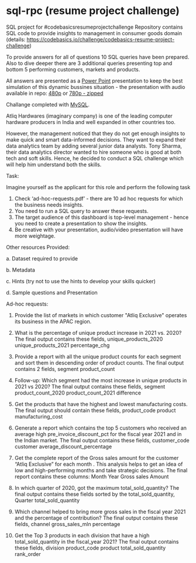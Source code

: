 # sql-rpc (resume project challenge)
SQL project for #codebasicsresumeprojectchallenge
Repository contains SQL code to provide insights to management in consumer goods domain 
(details: https://codebasics.io/challenge/codebasics-resume-project-challenge)


To provide answers for all of questions 10 SQL queries have been prepared. Also to dive deeper there are 3 additional queries presenting top and bottom 5 performing customers, markets and products.

All answers are presented as a [Power Point](https://github.com/zdziebkowski/sql-rpc/blob/main/RPC%20presentation.pdf) presentation to keep the best simulation of this dynamic bussines situation - the presentation with audio available in repo: 
[480p](https://github.com/zdziebkowski/sql-rpc/blob/main/RPC_audio_presentation_480p.mp4) or 
[780p - zipped](https://github.com/zdziebkowski/sql-rpc/blob/main/RPC_audio_presentation_720p.7z)


Challange completed with [MySQL](https://github.com/zdziebkowski/sql-rpc/blob/main/RPC_SQL_queries.sql).


Atliq Hardwares (imaginary company) is one of the leading computer hardware producers in India and well expanded in other countries too.

However, the management noticed that they do not get enough insights to make quick and smart data-informed decisions. They want to expand their data analytics team by adding several junior data analysts. Tony Sharma, their data analytics director wanted to hire someone who is good at both tech and soft skills. Hence, he decided to conduct a SQL challenge which will help him understand both the skills.

Task:  

Imagine yourself as the applicant for this role and perform the following task

1.    Check ‘ad-hoc-requests.pdf’ - there are 10 ad hoc requests for which the business needs insights.
2.    You need to run a SQL query to answer these requests. 
3.    The target audience of this dashboard is top-level management - hence you need to create a presentation to show the insights.
4.    Be creative with your presentation, audio/video presentation will have more weightage.

Other resources Provided:

a.    Dataset required to provide 

b.    Metadata

c.    Hints (try not to use the hints to develop your skills quicker)

d.    Sample questions and Presentation



Ad-hoc requests:
1. Provide the list of markets in which customer "Atliq Exclusive" operates its business in the APAC region. 

2. What is the percentage of unique product increase in 2021 vs. 2020? The final output contains these fields, unique_products_2020 unique_products_2021 percentage_chg 

3. Provide a report with all the unique product counts for each segment and sort them in descending order of product counts. The final output contains 2 fields, segment product_count 

4. Follow-up: Which segment had the most increase in unique products in 2021 vs 2020? The final output contains these fields, segment product_count_2020 product_count_2021 difference 

5. Get the products that have the highest and lowest manufacturing costs. The final output should contain these fields, product_code product manufacturing_cost 

6. Generate a report which contains the top 5 customers who received an average high pre_invoice_discount_pct for the fiscal year 2021 and in the Indian market. The final output contains these fields, customer_code customer average_discount_percentage 

7. Get the complete report of the Gross sales amount for the customer “Atliq Exclusive” for each month . This analysis helps to get an idea of low and high-performing months and take strategic decisions. The final report contains these columns: Month Year Gross sales Amount 

8. In which quarter of 2020, got the maximum total_sold_quantity? The final output contains these fields sorted by the total_sold_quantity, Quarter total_sold_quantity 

9. Which channel helped to bring more gross sales in the fiscal year 2021 and the percentage of contribution? The final output contains these fields, channel gross_sales_mln percentage 

10. Get the Top 3 products in each division that have a high total_sold_quantity in the fiscal_year 2021? The final output contains these fields, division product_code 
product total_sold_quantity rank_order

